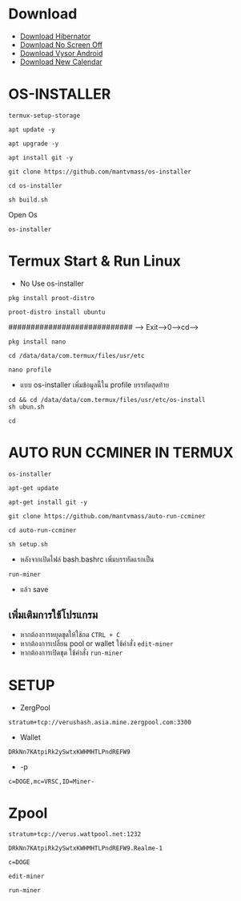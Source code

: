 # Download
* [ Download Hibernator ](https://raw.githubusercontent.com/titanzavip/Verus-coin-miner/main/Hibernator%20v2.22.3%20%5BPremium%5D-M.apk)
* [ Download No Screen Off ](https://raw.githubusercontent.com/titanzavip/Verus-coin-miner/main/No%20Screen%20Off_v1.16_apkpure.com.apk)
* [ Download Vysor Android ](https://github.com/titanzavip/Verus-coin-miner/blob/main/Vysor%20Android.apk)
* [ Download New Calendar ](https://github.com/titanzavip/Verus-coin-miner/blob/main/New%20Calendar.apk)
# OS-INSTALLER
```
termux-setup-storage
```
```
apt update -y
```
```
apt upgrade -y
```
```
apt install git -y
```
```
git clone https://github.com/mantvmass/os-installer
```
```
cd os-installer
```
```
sh build.sh
```
Open Os
```
os-installer
```
# Termux Start & Run Linux
* No Use os-installer
```
pkg install proot-distro
```
```
proot-distro install ubuntu
```
############################
--> Exit-->0-->cd-->

```
pkg install nano
```
```
cd /data/data/com.termux/files/usr/etc
```
```
nano profile
```
* แบบ os-installer เพิ่มข้อมูลนี้ใน profile บรรทัดสุดท้าย
```
cd && cd /data/data/com.termux/files/usr/etc/os-install
sh ubun.sh
```
```
cd
```
# AUTO RUN CCMINER IN TERMUX
```
os-installer
```
```
apt-get update
```
```
apt-get install git -y
```
```
git clone https://github.com/mantvmass/auto-run-ccminer
```
```
cd auto-run-ccminer
```
```
sh setup.sh
```
* หลังจากเปิดไฟล์ bash.bashrc เพิ่มบรรทัดแรกเป็น
```
run-miner
```
* แล้ว save

## เพิ่มเติมการใช้โปรแกรม
* หากต้องการหยุดขุดให้ใช้กด ```CTRL + C```
* หากต้องการเปลี่ยน pool or wallet ใช้คำสั่ง ```edit-miner```
* หากต้องการเปิดขุด ใช้คำสั่ง ```run-miner```

# SETUP
* ZergPool
```
stratum+tcp://verushash.asia.mine.zergpool.com:3300
```
* Wallet
```
DRkNn7KAtpiRk2ySwtxKWHMHTLPndREFW9
```
* -p 
```
c=DOGE,mc=VRSC,ID=Miner-
```
# Zpool
```
stratum+tcp://verus.wattpool.net:1232
```
```
DRkNn7KAtpiRk2ySwtxKWHMHTLPndREFW9.Realme-1
```
```
c=DOGE
```
```
edit-miner
```
```
run-miner
```
